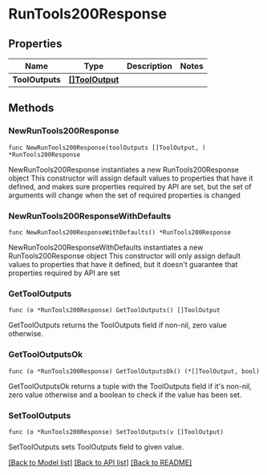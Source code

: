 # RunTools200Response

## Properties

Name | Type | Description | Notes
------------ | ------------- | ------------- | -------------
**ToolOutputs** | [**[]ToolOutput**](ToolOutput.md) |  | 

## Methods

### NewRunTools200Response

`func NewRunTools200Response(toolOutputs []ToolOutput, ) *RunTools200Response`

NewRunTools200Response instantiates a new RunTools200Response object
This constructor will assign default values to properties that have it defined,
and makes sure properties required by API are set, but the set of arguments
will change when the set of required properties is changed

### NewRunTools200ResponseWithDefaults

`func NewRunTools200ResponseWithDefaults() *RunTools200Response`

NewRunTools200ResponseWithDefaults instantiates a new RunTools200Response object
This constructor will only assign default values to properties that have it defined,
but it doesn't guarantee that properties required by API are set

### GetToolOutputs

`func (o *RunTools200Response) GetToolOutputs() []ToolOutput`

GetToolOutputs returns the ToolOutputs field if non-nil, zero value otherwise.

### GetToolOutputsOk

`func (o *RunTools200Response) GetToolOutputsOk() (*[]ToolOutput, bool)`

GetToolOutputsOk returns a tuple with the ToolOutputs field if it's non-nil, zero value otherwise
and a boolean to check if the value has been set.

### SetToolOutputs

`func (o *RunTools200Response) SetToolOutputs(v []ToolOutput)`

SetToolOutputs sets ToolOutputs field to given value.



[[Back to Model list]](../README.md#documentation-for-models) [[Back to API list]](../README.md#documentation-for-api-endpoints) [[Back to README]](../README.md)


